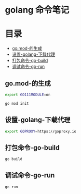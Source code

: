 # golang 命令笔记

# 目录

- [go.mod-的生成](#go.mod-的生成)
- [设置-golang-下载代理](#设置-golang-下载代理)
- [打包命令-go-build](#打包命令-go-build)
- [调试命令-go-run](#调试命令-go-run)

## go.mod-的生成

```bash
export GO111MODULE=on

go mod init
```

## 设置-golang-下载代理

```bash
export GOPROXY=https://goproxy.io
```

## 打包命令-go-build

```bash
go build
```

## 调试命令-go-run

```bash
go run
```
